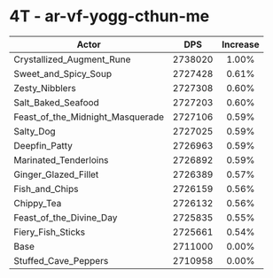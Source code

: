# 4T - ar-vf-yogg-cthun-me
| Actor | DPS | Increase |
|---|:---:|:---:|
|Crystallized_Augment_Rune|2738020|1.00%|
|Sweet_and_Spicy_Soup|2727428|0.61%|
|Zesty_Nibblers|2727308|0.60%|
|Salt_Baked_Seafood|2727203|0.60%|
|Feast_of_the_Midnight_Masquerade|2727106|0.59%|
|Salty_Dog|2727025|0.59%|
|Deepfin_Patty|2726963|0.59%|
|Marinated_Tenderloins|2726892|0.59%|
|Ginger_Glazed_Fillet|2726389|0.57%|
|Fish_and_Chips|2726159|0.56%|
|Chippy_Tea|2726132|0.56%|
|Feast_of_the_Divine_Day|2725835|0.55%|
|Fiery_Fish_Sticks|2725661|0.54%|
|Base|2711000|0.00%|
|Stuffed_Cave_Peppers|2710958|0.00%|
